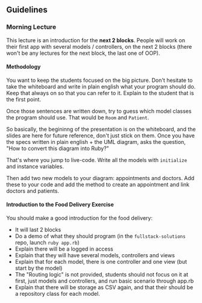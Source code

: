## Guidelines

### Morning Lecture

This lecture is an introduction for the **next 2 blocks**. People will
work on their first app with several models / controllers, on the
next 2 blocks (there won't be any lectures for the next block, the last one of OOP).

#### Methodology

You want to keep the students focused on the big picture. Don't hesitate to
take the whiteboard and write in plain english what your program should do.
Keep that always on so that you can refer to it. Explain to the student
that is the first point.

Once those sentences are written down, try to guess which model classes
the program should use. That would be `Room` and `Patient`.

So basically, the begininng of the presentation is on the whiteboard, and
the slides are here for future reference, don't just stick on them. Once
you have the specs written in plain english + the UML diagram, asks the question,
"How to convert this diagram into Ruby?"

That's where you jump to live-code. Write all the models with `initialize` and
instance variables.

Then add two new models to your diagram: appointments and doctors. Add these to your code and add the method to create an appointment and link doctors and patients.

#### Introduction to the Food Delivery Exercise

You should make a good introduction for the food delivery:

- It will last 2 blocks
- Do a demo of what they should program (in the `fullstack-solutions` repo, launch `ruby app.rb`)
- Explain there will be a logged in access
- Explain that they will have several models, controllers and views
- Explain that for each model, there is one controller and one view (but start by the model)
- The "Routing logic" is not provided, students should not focus on it at first, just models and controllers, and run basic scenario through app.rb
- Explain that there will be storage as CSV again, and that their should be a repository class for each model.
